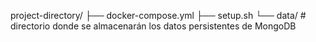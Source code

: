 project-directory/
├── docker-compose.yml
├── setup.sh
└── data/   # directorio donde se almacenarán los datos persistentes de MongoDB
